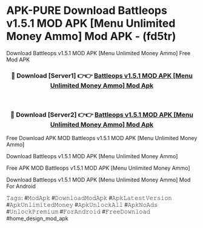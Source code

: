 # APK-PURE Download Battleops v1.5.1 MOD APK [Menu Unlimited Money Ammo] Mod APK - (fd5tr)
Download Battleops v1.5.1 MOD APK [Menu Unlimited Money Ammo] Free Mod APK

<div align="center">
<h3>🔴 Download [Server1] 👉👉 <a href="https://apk-comot.site?title=Battleops_v1.5.1_MOD_APK_[Menu_Unlimited_Money_Ammo]">Battleops v1.5.1 MOD APK [Menu Unlimited Money Ammo] Mod Apk</a></h3><br>

<h3>🔴 Download [Server2] 👉👉 <a href="https://apk-comot.site?title=Battleops_v1.5.1_MOD_APK_[Menu_Unlimited_Money_Ammo]">Battleops v1.5.1 MOD APK [Menu Unlimited Money Ammo] Mod Apk</a></h3>
</div>


Free Download APK MOD Battleops v1.5.1 MOD APK [Menu Unlimited Money Ammo]

Download Battleops v1.5.1 MOD APK [Menu Unlimited Money Ammo] 

Free APK MOD Battleops v1.5.1 MOD APK [Menu Unlimited Money Ammo] 

Download Battleops v1.5.1 MOD APK [Menu Unlimited Money Ammo] Mod For Android

𝚃𝚊𝚐𝚜: #𝙼𝚘𝚍𝙰𝚙𝚔 #𝙳𝚘𝚠𝚗𝚕𝚘𝚊𝚍𝙼𝚘𝚍𝙰𝚙𝚔 #𝙰𝚙𝚔𝙻𝚊𝚝𝚎𝚜𝚝𝚅𝚎𝚛𝚜𝚒𝚘𝚗 #𝙰𝚙𝚔𝚄𝚗𝚕𝚒𝚖𝚒𝚝𝚎𝚍𝙼𝚘𝚗𝚎𝚢 #𝙰𝚙𝚔𝚄𝚗𝚕𝚘𝚌𝚔𝙰𝚕𝚕 #𝙰𝚙𝚔𝙽𝚘𝙰𝚍𝚜 #𝚄𝚗𝚕𝚘𝚌𝚔𝙿𝚛𝚎𝚖𝚒𝚞𝚖 #𝙵𝚘𝚛𝙰𝚗𝚍𝚛𝚘𝚒𝚍 #𝙵𝚛𝚎𝚎𝙳𝚘𝚠𝚗𝚕𝚘𝚊𝚍 #home_design_mod_apk